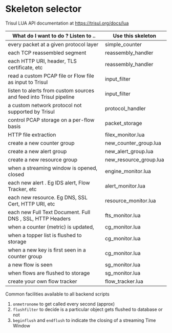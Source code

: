 Skeleton selector
===========


Trisul LUA API documentation at https://trisul.org/docs/lua


What do I want to do ? Listen to .. |Use this skeleton 
---|---
every packet at a given protocol layer |  simple_counter 
each TCP reassembled segment | reassembly_handler  
each HTTP URI, header, TLS certificate, etc | reassembly_handler 
read a custom PCAP file or Flow file as input to Trisul |  input_filter 
listen to alerts from custom sources and feed into Trisul pipeline |  input_filter 
a custom network protocol not supported by Trisul  | protocol_handler 
control PCAP storage on a per-flow basis | packet_storage  
HTTP file extraction | filex_monitor.lua     
create a new counter group | new_counter_group.lua 
create a new alert group | new_alert_group.lua 
create a new resource group | new_resource_group.lua 
when a streaming window is opened, closed | engine_monitor.lua 
each new alert . Eg IDS alert, Flow Tracker, etc | alert_monitor.lua 
each new resource. Eg DNS, SSL Cert, HTTP URI, etc| resource_monitor.lua 
each new Full Text Document. Full DNS , SSL, HTTP Headers | fts_monitor.lua 
when a counter (metric) is updated,  | cg_monitor.lua 
when a topper list is flushed to storage   | cg_monitor.lua 
when a new key is first seen in a counter group| cg_monitor.lua 
a new flow is seen | sg_monitor.lua  
when flows are flushed to storage| sg_monitor.lua  
create your own flow tracker | flow_tracker.lua  |

Common facilities available to all backend scripts  

1. `onmetronome` to get called every second (approx)
2. `flushfilter` to decide is a particular object gets flushed to database or not 
3. `beginflush` and `endflush` to indicate the closing of a streaming Time Window 
 

